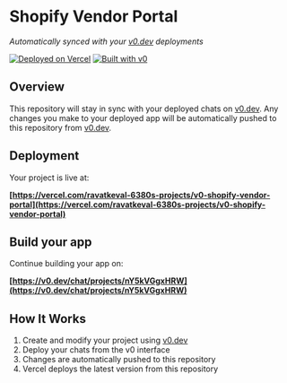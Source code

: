 # Shopify Vendor Portal

*Automatically synced with your [v0.dev](https://v0.dev) deployments*

[![Deployed on Vercel](https://img.shields.io/badge/Deployed%20on-Vercel-black?style=for-the-badge&logo=vercel)](https://vercel.com/ravatkeval-6380s-projects/v0-shopify-vendor-portal)
[![Built with v0](https://img.shields.io/badge/Built%20with-v0.dev-black?style=for-the-badge)](https://v0.dev/chat/projects/nY5kVGgxHRW)

## Overview

This repository will stay in sync with your deployed chats on [v0.dev](https://v0.dev).
Any changes you make to your deployed app will be automatically pushed to this repository from [v0.dev](https://v0.dev).

## Deployment

Your project is live at:

**[https://vercel.com/ravatkeval-6380s-projects/v0-shopify-vendor-portal](https://vercel.com/ravatkeval-6380s-projects/v0-shopify-vendor-portal)**

## Build your app

Continue building your app on:

**[https://v0.dev/chat/projects/nY5kVGgxHRW](https://v0.dev/chat/projects/nY5kVGgxHRW)**

## How It Works

1. Create and modify your project using [v0.dev](https://v0.dev)
2. Deploy your chats from the v0 interface
3. Changes are automatically pushed to this repository
4. Vercel deploys the latest version from this repository
